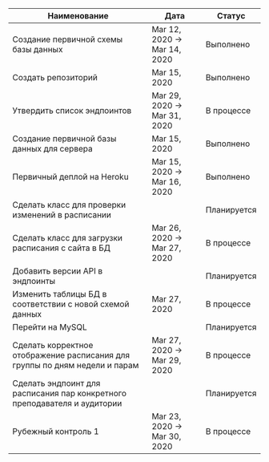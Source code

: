 |Наименование                                                               |Дата                       |Статус     |
|---------------------------------------------------------------------------|---------------------------|-----------|
|Создание первичной схемы базы данных                                       |Mar 12, 2020 → Mar 14, 2020|Выполнено  |
|Создать репозиторий                                                        |Mar 15, 2020               |Выполнено  |
|Утвердить список эндпоинтов                                                |Mar 29, 2020 → Mar 31, 2020|В процессе |
|Создание первичной базы данных для сервера                                 |Mar 15, 2020               |Выполнено  |
|Первичный деплой на Heroku                                                 |Mar 15, 2020 → Mar 16, 2020|Выполнено  |
|Сделать класс для проверки изменений в расписании                          |                           |Планируется|
|Сделать класс для загрузки расписания с сайта в БД                         |Mar 26, 2020 → Mar 27, 2020|В процессе |
|Добавить версии API в эндпоинты                                            |                           |Планируется|
|Изменить таблицы БД в соответствии с новой схемой данных                   |Mar 27, 2020               |В процессе |
|Перейти на MySQL                                                           |                           |Планируется|
|Сделать корректное отображение расписания для группы по дням недели и парам|Mar 27, 2020 → Mar 29, 2020|В процессе |
|Сделать эндпоинт для расписания пар конкретного преподавателя и аудитории  |                           |Планируется|
|Рубежный контроль 1                                                        |Mar 23, 2020 → Mar 30, 2020|В процессе |